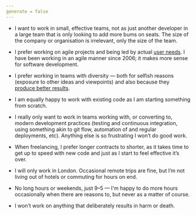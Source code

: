 ```yaml
---
generate = false
---
```


  * I want to work in small, effective teams, not as just another developer in
    a large team that is only looking to add more bums on seats. The size of
    the company or organisation is irrelevant, only the size of the team.

  * I prefer working on agile projects and being led by actual [user needs][un].
    I have been working in an agile manner since 2006; it makes more sense for
    software development.

  * I prefer working in teams with diversity — both for selfish reasons
    (exposure to other ideas and viewpoints) and also because they 
    [produce better results][di].

  * I am equally happy to work with existing code as I am starting something
    from scratch.

  * I really only want to work in teams working with, or converting to, modern
    development practices (testing and continuous integration, using something
    akin to git flow, automation of and regular deployments, etc). Anything
    else is so frustrating I won’t do good work.

  * When freelancing, I prefer longer contracts to shorter, as it takes time
    to get up to speed with new code and just as I start to feel effective
    it’s over.

  * I will only work in London. Occasional remote trips are fine, but I’m not
    living out of hotels or commuting for hours on end.

  * No long hours or weekends, just 9–5 — I'm happy to do more hours
    occasionally when there are reasons to, but never as a matter of course.

  * I won’t work on anything that deliberately results in harm or death.

[un]: https://www.gov.uk/design-principles#first
[di]: http://www.ft.com/cms/s/0/4f4b3c8e-d521-11e3-9187-00144feabdc0.html
